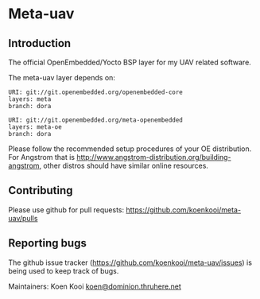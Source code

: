 Meta-uav
================================

Introduction
-------------------------

The official OpenEmbedded/Yocto BSP layer for my UAV related software.

The meta-uav layer depends on:

	URI: git://git.openembedded.org/openembedded-core
	layers: meta
	branch: dora

	URI: git://git.openembedded.org/meta-openembedded
	layers: meta-oe
	branch: dora

Please follow the recommended setup procedures of your OE distribution. For Angstrom that is http://www.angstrom-distribution.org/building-angstrom, other distros should have similar online resources.


Contributing
-------------------------

Please use github for pull requests: https://github.com/koenkooi/meta-uav/pulls

Reporting bugs
-------------------------

The github issue tracker (https://github.com/koenkooi/meta-uav/issues) is being used to keep track of bugs.

Maintainers: Koen Kooi <koen@dominion.thruhere.net>
